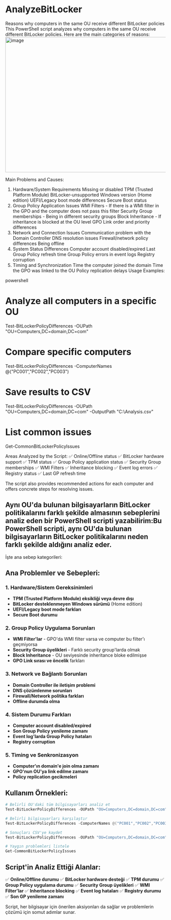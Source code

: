 # AnalyzeBitLocker
Reasons why computers in the same OU receive different BitLocker policies
This PowerShell script analyzes why computers in the same OU receive different BitLocker policies. Here are the main categories of reasons:
<img width="658" height="425" alt="image" src="https://github.com/user-attachments/assets/957c75c3-fc00-462c-9aab-fd2225947516" />

Main Problems and Causes:
1. Hardware/System Requirements
Missing or disabled TPM (Trusted Platform Module)
BitLocker-unsupported Windows version (Home edition)
UEFI/Legacy boot mode differences
Secure Boot status
2. Group Policy Application Issues
WMI Filters - If there is a WMI filter in the GPO and the computer does not pass this filter
Security Group memberships - Being in different security groups
Block Inheritance - If inheritance is blocked at the OU level
GPO Link order and priority differences
3. Network and Connection Issues
Communication problem with the Domain Controller
DNS resolution issues
Firewall/network policy differences
Being offline
4. System Status Differences
Computer account disabled/expired
Last Group Policy refresh time
Group Policy errors in event logs
Registry corruption
5. Timing and Synchronization
Time the computer joined the domain
Time the GPO was linked to the OU
Policy replication delays
Usage Examples:

powershell
# Analyze all computers in a specific OU
Test-BitLockerPolicyDifferences -OUPath "OU=Computers,DC=domain,DC=com"

# Compare specific computers
Test-BitLockerPolicyDifferences -ComputerNames @("PC001","PC002","PC003")

# Save results to CSV
Test-BitLockerPolicyDifferences -OUPath "OU=Computers,DC=domain,DC=com" -OutputPath "C:\Analysis.csv"

# List common issues
Get-CommonBitLockerPolicyIssues

Areas Analyzed by the Script:
✅ Online/Offline status ✅ BitLocker hardware support ✅ TPM status ✅ Group Policy application status ✅ Security Group memberships ✅ WMI Filters ✅ Inheritance blocking ✅ Event log errors ✅ Registry status ✅ Last GP refresh time

The script also provides recommended actions for each computer and offers concrete steps for resolving issues.


## Aynı OU'da bulunan bilgisayarların BitLocker politikalarını farklı şekilde almasının sebeplerini analiz eden bir PowerShell scripti yazabilirim:Bu PowerShell scripti, aynı OU'da bulunan bilgisayarların BitLocker politikalarını neden farklı şekilde aldığını analiz eder. 
İşte ana sebep kategorileri:

## **Ana Problemler ve Sebepleri:**

### **1. Hardware/Sistem Gereksinimleri**
- **TPM (Trusted Platform Module) eksikliği veya devre dışı**
- **BitLocker desteklenmeyen Windows sürümü** (Home edition)
- **UEFI/Legacy boot mode farkları**
- **Secure Boot durumu**

### **2. Group Policy Uygulama Sorunları**
- **WMI Filter'lar** - GPO'da WMI filter varsa ve computer bu filter'ı geçmiyorsa
- **Security Group üyelikleri** - Farklı security group'larda olmak
- **Block Inheritance** - OU seviyesinde inheritance bloke edilmişse
- **GPO Link sırası ve öncelik** farkları

### **3. Network ve Bağlantı Sorunları**
- **Domain Controller ile iletişim problemi**
- **DNS çözümlenme sorunları**
- **Firewall/Network politika farkları**
- **Offline durumda olma**

### **4. Sistem Durumu Farkları**
- **Computer account disabled/expired**
- **Son Group Policy yenileme zamanı**
- **Event log'larda Group Policy hataları**
- **Registry corruption**

### **5. Timing ve Senkronizasyon**
- **Computer'ın domain'e join olma zamanı**
- **GPO'nun OU'ya link edilme zamanı**
- **Policy replication gecikmeleri**

## **Kullanım Örnekleri:**

```powershell
# Belirli OU'daki tüm bilgisayarları analiz et
Test-BitLockerPolicyDifferences -OUPath "OU=Computers,DC=domain,DC=com"

# Belirli bilgisayarları karşılaştır
Test-BitLockerPolicyDifferences -ComputerNames @("PC001","PC002","PC003")

# Sonuçları CSV'ye kaydet
Test-BitLockerPolicyDifferences -OUPath "OU=Computers,DC=domain,DC=com" -OutputPath "C:\Analysis.csv"

# Yaygın problemleri listele
Get-CommonBitLockerPolicyIssues
```

## **Script'in Analiz Ettiği Alanlar:**

✅ **Online/Offline durumu**
✅ **BitLocker hardware desteği**
✅ **TPM durumu**
✅ **Group Policy uygulama durumu**
✅ **Security Group üyelikleri**
✅ **WMI Filter'lar**
✅ **Inheritance blocking**
✅ **Event log hataları**
✅ **Registry durumu**
✅ **Son GP yenileme zamanı**

Script, her bilgisayar için önerilen aksiyonları da sağlar ve problemlerin çözümü için somut adımlar sunar.
